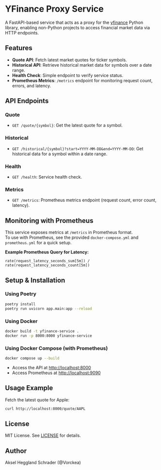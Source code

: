 # YFinance Proxy Service

A FastAPI-based service that acts as a proxy for the [yfinance](https://github.com/ranaroussi/yfinance) Python library, enabling non-Python projects to access financial market data via HTTP endpoints.

## Features

- **Quote API**: Fetch latest market quotes for ticker symbols.
- **Historical API**: Retrieve historical market data for symbols over a date range.
- **Health Check**: Simple endpoint to verify service status.
- **Prometheus Metrics**: `/metrics` endpoint for monitoring request count, errors, and latency.

## API Endpoints

### Quote
- `GET /quote/{symbol}`: Get the latest quote for a symbol.

### Historical
- `GET /historical/{symbol}?start=YYYY-MM-DD&end=YYYY-MM-DD`: Get historical data for a symbol within a date range.

### Health
- `GET /health`: Service health check.

### Metrics
- `GET /metrics`: Prometheus metrics endpoint (request count, error count, latency).

## Monitoring with Prometheus

This service exposes metrics at `/metrics` in Prometheus format.  
To use with Prometheus, see the provided `docker-compose.yml` and `prometheus.yml` for a quick setup.

**Example Prometheus Query for Latency:**
```
rate(request_latency_seconds_sum[5m]) / rate(request_latency_seconds_count[5m])
```

## Setup & Installation

### Using Poetry
```sh
poetry install
poetry run uvicorn app.main:app --reload
```

### Using Docker
```sh
docker build -t yfinance-service .
docker run -p 8000:8000 yfinance-service
```

### Using Docker Compose (with Prometheus)
```sh
docker compose up --build
```
- Access the API at [http://localhost:8000](http://localhost:8000)
- Access Prometheus at [http://localhost:9090](http://localhost:9090)

## Usage Example
Fetch the latest quote for Apple:
```sh
curl http://localhost:8000/quote/AAPL
```

## License
MIT License. See [LICENSE](LICENSE) for details.

## Author
Aksel Heggland Schrader (@Vorckea)